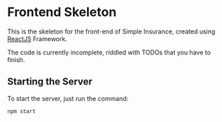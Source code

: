 # Frontend Skeleton

This is the skeleton for the front-end of Simple Insurance, created using [ReactJS](https://reactjs.org/) Framework.

The code is currently incomplete, riddled with TODOs that you have to finish.

## Starting the Server
To start the server, just run the command:

```zsh
npm start
```
